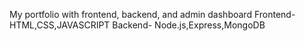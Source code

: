 My portfolio with frontend, backend, and admin dashboard
 Frontend- HTML,CSS,JAVASCRIPT
 Backend- Node.js,Express,MongoDB
